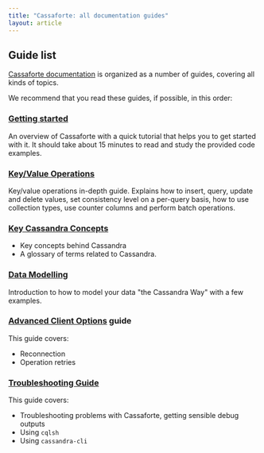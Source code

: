 ```yaml
---
title: "Cassaforte: all documentation guides"
layout: article
---
```


## Guide list

[Cassaforte documentation](https://github.com/clojurewerkz/cassaforte.docs) is organized as a number of guides, covering all kinds of topics.

We recommend that you read these guides, if possible, in this order:


###  [Getting started](/articles/getting_started.html)

An overview of Cassaforte with a quick tutorial that helps you to get started with it. It should take about
15 minutes to read and study the provided code examples.


###  [Key/Value Operations](/articles/kv.html)

Key/value operations in-depth guide. Explains how to insert, query, update and delete values, set
consistency level on a per-query basis, how to use collection types, use counter columns and perform
batch operations.

### [Key Cassandra Concepts](/articles/cassandra_concepts.html)

 * Key concepts behind Cassandra
 * A glossary of terms related to Cassandra.


###  [Data Modelling](/articles/data_modelling.html)

Introduction to how to model your data "the Cassandra Way" with a few examples.


### [Advanced Client Options](/articles/advanced_client_options.html) guide

This guide covers:

 * Reconnection
 * Operation retries


### [Troubleshooting Guide](/articles/troubleshooting.html)

This guide covers:

 * Troubleshooting problems with Cassaforte, getting sensible debug outputs
 * Using `cqlsh`
 * Using `cassandra-cli`
